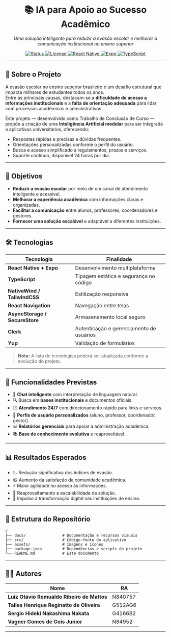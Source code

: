 <h1 align="center">📚 IA para Apoio ao Sucesso Acadêmico</h1>

<p align="center">
  <em>Uma solução inteligente para reduzir a evasão escolar e melhorar a comunicação institucional no ensino superior</em>
</p>

<p align="center">
  <a href="#">
    <img src="https://img.shields.io/badge/status-em%20desenvolvimento-yellow?style=for-the-badge" alt="Status">
  </a>
  <a href="#">
    <img src="https://img.shields.io/badge/license-a%20definir-lightgrey?style=for-the-badge" alt="License">
  </a>
  <a href="#">
    <img src="https://img.shields.io/badge/react%20native-0.79.5-61dafb?style=for-the-badge" alt="React Native">
  </a>
  <a href="#">
    <img src="https://img.shields.io/badge/expo-53.0.16-000020?style=for-the-badge" alt="Expo">
  </a>
  <a href="#">
    <img src="https://img.shields.io/badge/typescript-5.3.3-3178c6?style=for-the-badge" alt="TypeScript">
  </a>
</p>

---

## 📖 Sobre o Projeto

A evasão escolar no ensino superior brasileiro é um desafio estrutural que impacta milhares de estudantes todos os anos.  
Entre as principais causas, destacam-se a **dificuldade de acesso a informações institucionais** e a **falta de orientação adequada** para lidar com processos acadêmicos e administrativos.

Este projeto — desenvolvido como Trabalho de Conclusão de Curso — propõe a criação de uma **Inteligência Artificial modular** para ser integrada a aplicativos universitários, oferecendo:

- Respostas rápidas e precisas a dúvidas frequentes.
- Orientações personalizadas conforme o perfil do usuário.
- Busca e acesso simplificado a regulamentos, prazos e serviços.
- Suporte contínuo, disponível 24 horas por dia.

---

## 🎯 Objetivos

- **Reduzir a evasão escolar** por meio de um canal de atendimento inteligente e acessível.
- **Melhorar a experiência acadêmica** com informações claras e organizadas.
- **Facilitar a comunicação** entre alunos, professores, coordenadores e gestores.
- **Fornecer uma solução escalável** e adaptável a diferentes instituições.

---

## 🛠️ Tecnologias

| Tecnologia | Finalidade |
|------------|------------|
| **React Native + Expo** | Desenvolvimento multiplataforma |
| **TypeScript** | Tipagem estática e segurança no código |
| **NativeWind / TailwindCSS** | Estilização responsiva |
| **React Navigation** | Navegação entre telas |
| **AsyncStorage / SecureStore** | Armazenamento local seguro |
| **Clerk** | Autenticação e gerenciamento de usuários |
| **Yup** | Validação de formulários |

> **Nota:** A lista de tecnologias poderá ser atualizada conforme a evolução do projeto.

---

## 📌 Funcionalidades Previstas

- 💬 **Chat inteligente** com interpretação de linguagem natural.
- 🔍 Busca em **bases institucionais** e documentos oficiais.
- 🕒 **Atendimento 24/7** com direcionamento rápido para links e serviços.
- 👥 **Perfis de usuário personalizados** (aluno, professor, coordenador, gestor).
- 📊 **Relatórios gerenciais** para apoiar a administração acadêmica.
- 📚 **Base de conhecimento evolutiva** e reaproveitável.

---

## 📊 Resultados Esperados

- 📉 Redução significativa dos índices de evasão.
- 😃 Aumento da satisfação da comunidade acadêmica.
- ⚡ Maior agilidade no acesso às informações.
- 🔄 Reaproveitamento e escalabilidade da solução.
- 🚀 Impulso à transformação digital nas instituições de ensino.

---

## 📂 Estrutura do Repositório

```plaintext
/
├── docs/                # Documentação e recursos visuais
├── src/                 # Código-fonte do aplicativo
├── assets/              # Imagens e ícones
├── package.json         # Dependências e scripts do projeto
└── README.md            # Este documento
```

---

## 👨‍💻 Autores

| Nome | RA |
|------|----|
| **Luiz Otávio Romualdo Ribeiro de Mattos** | N840757 |
| **Talles Henrique Reginatto de Oliveira** | G512AG6 |
| **Sergio Hideki Nakashima Nakata** | G4166B2 |
| **Vagner Gomes de Gois Junior** | N84952 |

---
